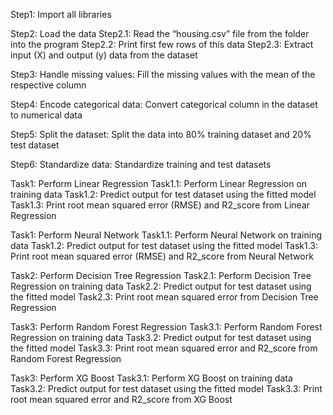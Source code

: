 Step1: Import all libraries

Step2: Load the data
Step2.1: Read the “housing.csv” file from the folder into the program
Step2.2: Print first few rows of this data
Step2.3: Extract input (X) and output (y) data from the dataset

Step3: Handle missing values: Fill the missing values with the mean of the respective column

Step4: Encode categorical data: Convert categorical column in the dataset to numerical data

Step5: Split the dataset: Split the data into 80% training dataset and 20% test dataset

Step6: Standardize data: Standardize training and test datasets

Task1: Perform Linear Regression
Task1.1: Perform Linear Regression on training data
Task1.2: Predict output for test dataset using the fitted model
Task1.3: Print root mean squared error (RMSE) and R2_score from Linear Regression

Task1: Perform Neural Network
Task1.1: Perform Neural Network on training data
Task1.2: Predict output for test dataset using the fitted model
Task1.3: Print root mean squared error (RMSE) and R2_score from Neural Network

Task2: Perform Decision Tree Regression
Task2.1: Perform Decision Tree Regression on training data
Task2.2: Predict output for test dataset using the fitted model
Task2.3: Print root mean squared error from Decision Tree Regression

Task3: Perform Random Forest Regression
Task3.1: Perform Random Forest Regression on training data
Task3.2: Predict output for test dataset using the fitted model
Task3.3: Print root mean squared error and R2_score from Random Forest Regression

Task3: Perform XG Boost
Task3.1: Perform XG Boost on training data
Task3.2: Predict output for test dataset using the fitted model
Task3.3: Print root mean squared error and R2_score from XG Boost

